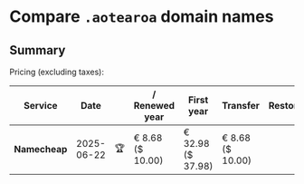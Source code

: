 # Compare `.aotearoa` domain names

## Summary

Pricing (excluding taxes):

| Service | Date |  | / Renewed year | First year | Transfer | Restoration |
|--|--|--|--|--|--|--|
| **Namecheap** | 2025-06-22 | 🏆 | € 8.68<br>($ 10.00) | € 32.98<br>($ 37.98) | € 8.68<br>($ 10.00) |  |
